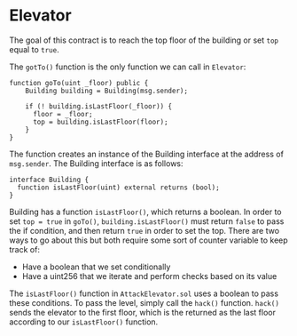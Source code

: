 # Elevator

The goal of this contract is to reach the top floor of the building or set `top` equal to `true`.

The `gotTo()` function is the only function we can call in `Elevator`:
```
function goTo(uint _floor) public {
    Building building = Building(msg.sender);

    if (! building.isLastFloor(_floor)) {
      floor = _floor;
      top = building.isLastFloor(floor);
    }
}
```
The function creates an instance of the Building interface at the address of `msg.sender`. The Building interface is as follows:
```
interface Building {
  function isLastFloor(uint) external returns (bool);
}
```
Building has a function `isLastFloor()`, which returns a boolean. In order to set `top = true` in `goTo()`, `building.isLastFloor()` must return `false` to pass the if condition, and then return `true` in order to set the top. There are two ways to go about this but both require some sort of counter variable to keep track of:
- Have a boolean that we set conditionally
- Have a uint256 that we iterate and perform checks based on its value

The `isLastFloor()` function in `AttackElevator.sol` uses a boolean to pass these conditions. To pass the level, simply call the `hack()` function. `hack()` sends the elevator to the first floor, which is the returned as the last floor according to our `isLastFloor()` function. 